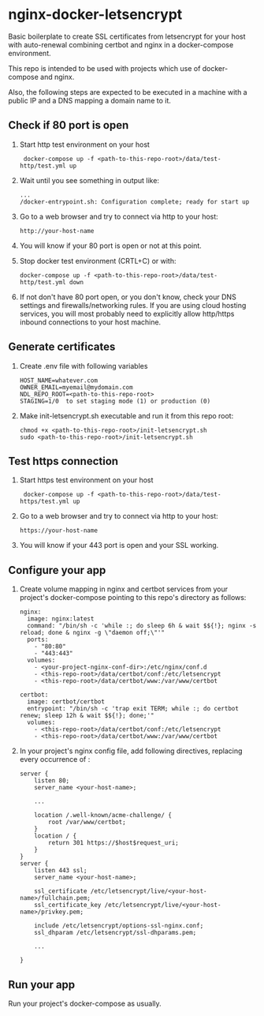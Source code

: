 # nginx-docker-letsencrypt
Basic boilerplate to create SSL certificates from letsencrypt for your host
with auto-renewal combining certbot and nginx in a docker-compose environment.

This repo is intended to be used with projects which use of docker-compose
and nginx.

Also, the following steps are expected to be executed in a machine with a 
public IP and a DNS mapping a domain name to it.

## Check if 80 port is open
 
1. Start http test environment on your host 
   ```
    docker-compose up -f <path-to-this-repo-root>/data/test-http/test.yml up
   ```

2. Wait until  you see something in output like:
    ```
    ...
    /docker-entrypoint.sh: Configuration complete; ready for start up
    ```

3. Go to a web browser and try to connect via http to your host:
    ```
    http://your-host-name
    ```

4. You will know if your 80 port is open or not at this point.

5. Stop docker test environment (CRTL+C) or with:
    ```
    docker-compose up -f <path-to-this-repo-root>/data/test-http/test.yml down
    ```

6. If not don't have 80 port open, or you don't know, check your DNS
settings and firewalls/networking rules. If you are using cloud hosting
services, you will most probably need to explicitly allow http/https
inbound connections to your host machine.   

## Generate certificates

1. Create .env file with following variables
    ```
    HOST_NAME=whatever.com
    OWNER_EMAIL=myemail@mydomain.com
    NDL_REPO_ROOT=<path-to-this-repo-root>
    STAGING=1/0  to set staging mode (1) or production (0)
    ```

2. Make init-letsencrypt.sh executable and run it from this repo root:
    ```
   chmod +x <path-to-this-repo-root>/init-letsencrypt.sh
   sudo <path-to-this-repo-root>/init-letsencrypt.sh
   ```

## Test https connection
1. Start https test environment on your host 
   ```
    docker-compose up -f <path-to-this-repo-root>/data/test-https/test.yml up
   ```
2. Go to a web browser and try to connect via http to your host:
    ```
    https://your-host-name
    ```
4. You will know if your 443 port is open and your SSL working.

## Configure your app

1. Create volume mapping in nginx and certbot services from your project's
 docker-compose pointing to this repo's directory as follows:

    ```
    nginx:
      image: nginx:latest
      command: "/bin/sh -c 'while :; do sleep 6h & wait $${!}; nginx -s reload; done & nginx -g \"daemon off;\"'"
      ports:
        - "80:80"
        - "443:443"
      volumes:
        - <your-project-nginx-conf-dir>:/etc/nginx/conf.d
        - <this-repo-root>/data/certbot/conf:/etc/letsencrypt
        - <this-repo-root>/data/certbot/www:/var/www/certbot
   
    certbot:
      image: certbot/certbot
      entrypoint: "/bin/sh -c 'trap exit TERM; while :; do certbot renew; sleep 12h & wait $${!}; done;'"
      volumes:
        - <this-repo-root>/data/certbot/conf:/etc/letsencrypt
        - <this-repo-root>/data/certbot/www:/var/www/certbot

    ```

2. In your project's nginx config file, add following directives, replacing
 every occurrence of <your-host-name>:
    ```
    server {
        listen 80;
        server_name <your-host-name>;

        ...

        location /.well-known/acme-challenge/ {
            root /var/www/certbot;
        }
        location / {
            return 301 https://$host$request_uri;
        }
    }
    server {
        listen 443 ssl;
        server_name <your-host-name>;
    
        ssl_certificate /etc/letsencrypt/live/<your-host-name>/fullchain.pem;
        ssl_certificate_key /etc/letsencrypt/live/<your-host-name>/privkey.pem;
    
        include /etc/letsencrypt/options-ssl-nginx.conf;
        ssl_dhparam /etc/letsencrypt/ssl-dhparams.pem;
        
        ...    

    }
    ```

## Run your app
Run your project's docker-compose as usually.
